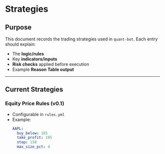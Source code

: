 # Strategies

## Purpose
This document records the trading strategies used in `quant-bot`. Each entry should explain:
- The **logic/rules**
- Key **indicators/inputs**
- **Risk checks** applied before execution
- Example **Reason Table output**

---

## Current Strategies
### Equity Price Rules (v0.1)
- Configurable in `rules.yml`
- Example:
  ```yaml
  AAPL:
    buy_below: 165
    take_profit: 195
    stop: 158
    max_size_pct: 4
